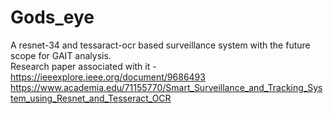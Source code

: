 # Gods_eye
 A resnet-34 and tessaract-ocr based surveillance system with the future scope for GAIT analysis.\
 Research paper associated with it - 
 https://ieeexplore.ieee.org/document/9686493
 https://www.academia.edu/71155770/Smart_Surveillance_and_Tracking_System_using_Resnet_and_Tesseract_OCR
